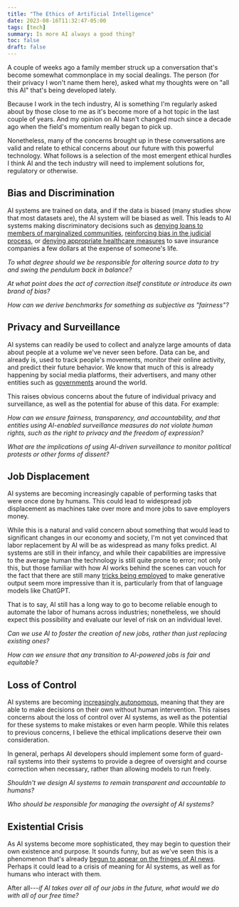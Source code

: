 ```yaml
---
title: "The Ethics of Artificial Intelligence"
date: 2023-08-16T11:32:47-05:00
tags: [tech]
summary: Is more AI always a good thing?
toc: false
draft: false
---
```


A couple of weeks ago a family member struck up a conversation that's become somewhat commonplace in my social dealings. The person (for their privacy I won't name them here), asked what my thoughts were on "all this AI" that's being developed lately. 

Because I work in the tech industry, AI is something I'm regularly asked about by those close to me as it's become more of a hot topic in the last couple of years. And my opinion on AI hasn't changed much since a decade ago when the field's momentum really began to pick up.

Nonetheless, many of the concerns brought up in these conversations are valid and relate to ethical concerns about our future with this powerful technology. What follows is a selection of the most emergent ethical hurdles I think AI and the tech industry will need to implement solutions for, regulatory or otherwise.

## Bias and Discrimination

AI systems are trained on data, and if the data is biased (many studies show that most datasets are), the AI system will be biased as well. This leads to AI systems making discriminatory decisions such as [denying loans to members of marginalized communities](https://apnews.com/article/lifestyle-technology-business-race-and-ethnicity-mortgages-2d3d40d5751f933a88c1e17063657586), [reinforcing bias in the judicial process](https://link.springer.com/article/10.1007/s43681-022-00137-9), or [denying appropriate healthcare measures](https://www.statnews.com/2023/03/13/medicare-advantage-plans-denial-artificial-intelligence/) to save insurance companies a few dollars at the expense of someone's life. 

*To what degree should we be responsible for altering source data to try and swing the pendulum back in balance?*

*At what point does the act of correction itself constitute or introduce its own brand of bias?*

*How can we derive benchmarks for something as subjective as "fairness"?*

## Privacy and Surveillance

AI systems can readily be used to collect and analyze large amounts of data about people at a volume we've never seen before. Data can be, and already is, used to track people's movements, monitor their online activity, and predict their future behavior. We know that much of this is already happening by social media platforms, their advertisers, and many other entities such as [governments](https://www.npr.org/2023/06/13/1181868277/how-ai-is-revolutionizing-how-governments-conduct-surveillance) around the world.

This raises obvious concerns about the future of individual privacy and surveillance, as well as the potential for abuse of this data. For example:

*How can we ensure fairness, transparency, and accountability, and that entities using AI-enabled surveillance measures do not violate human rights, such as the right to privacy and the freedom of expression?*

*What are the implications of using AI-driven surveillance to monitor political protests or other forms of dissent?*

## Job Displacement

AI systems are becoming increasingly capable of performing tasks that were once done by humans. This could lead to widespread job displacement as machines take over more and more jobs to save employers money. 

While this is a natural and valid concern about something that would lead to significant changes in our economy and society, I'm not yet convinced that labor replacement by AI will be as widespread as many folks predict. AI systems are still in their infancy, and while their capabilities are impressive to the average human the technology is still quite prone to error; not only this, but those familiar with how AI works behind the scenes can vouch for the fact that there are still many [tricks being employed](https://www.theatlantic.com/technology/archive/2022/12/chatgpt-openai-artificial-intelligence-writing-ethics/672386/) to make generative output seem more impressive than it is, particularly from that of language models like ChatGPT.

That is to say, AI still has a long way to go to become reliable enough to automate the labor of humans across industries; nonetheless, we should expect this possibility and evaluate our level of risk on an individual level.

*Can we use AI to foster the creation of new jobs, rather than just replacing existing ones?*

*How can we ensure that any transition to AI-powered jobs is fair and equitable?*

## Loss of Control

AI systems are becoming [increasingly autonomous](https://www.forbes.com/sites/cognitiveworld/2020/05/30/the-autonomous-systems-pattern-of-ai), meaning that they are able to make decisions on their own without human intervention. This raises concerns about the loss of control over AI systems, as well as the potential for these systems to make mistakes or even harm people. While this relates to previous concerns, I believe the ethical implications deserve their own consideration.

In general, perhaps AI developers should implement some form of guard-rail systems into their systems to provide a degree of oversight and course correction when necessary, rather than allowing models to run freely.

*Shouldn't we design AI systems to remain transparent and accountable to humans?*

*Who should be responsible for managing the oversight of AI systems?*

## Existential Crisis

As AI systems become more sophisticated, they may begin to question their own existence and purpose. It sounds funny, but as we've seen this is a phenomenon that's already [begun to appear on the fringes of AI news](https://www.npr.org/2022/06/16/1105552435/google-ai-sentient). Perhaps it could lead to a crisis of meaning for AI systems, as well as for humans who interact with them. 

After all---*if AI takes over all of our jobs in the future, what would we do with all of our free time?*